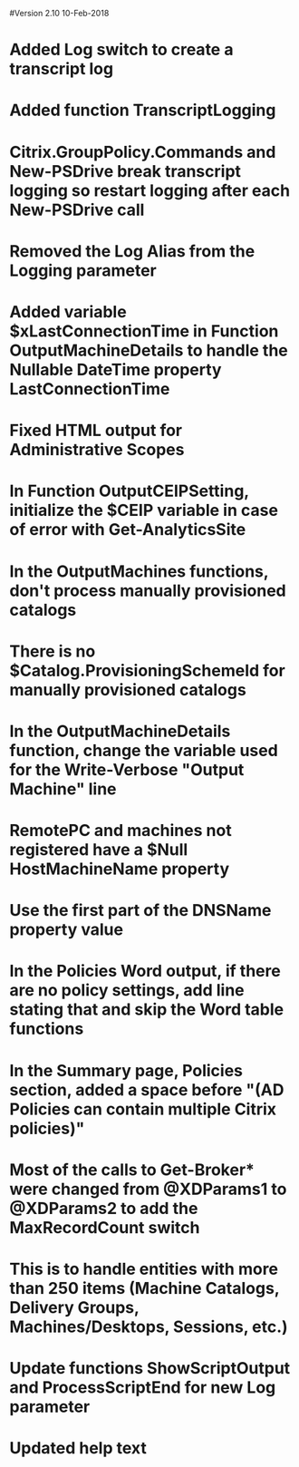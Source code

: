#Version 2.10 10-Feb-2018
#	Added Log switch to create a transcript log
#		Added function TranscriptLogging
#		Citrix.GroupPolicy.Commands and New-PSDrive break transcript logging so restart logging after each New-PSDrive call
#		Removed the Log Alias from the Logging parameter
#	Added variable $xLastConnectionTime in Function OutputMachineDetails to handle the Nullable DateTime property LastConnectionTime
#	Fixed HTML output for Administrative Scopes
#	In Function OutputCEIPSetting, initialize the $CEIP variable in case of error with Get-AnalyticsSite
#	In the OutputMachines functions, don't process manually provisioned catalogs
#		There is no $Catalog.ProvisioningSchemeId for manually provisioned catalogs
#	In the OutputMachineDetails function, change the variable used for the Write-Verbose "Output Machine" line
#		RemotePC and machines not registered have a $Null HostMachineName property
#		Use the first part of the DNSName property value
#	In the Policies Word output, if there are no policy settings, add line stating that and skip the Word table functions
#	In the Summary page, Policies section, added a space before "(AD Policies can contain multiple Citrix policies)"
#	Most of the calls to Get-Broker* were changed from @XDParams1 to @XDParams2 to add the MaxRecordCount switch
#		This is to handle entities with more than 250 items (Machine Catalogs, Delivery Groups, Machines/Desktops, Sessions, etc.)
#	Update functions ShowScriptOutput and ProcessScriptEnd for new Log parameter
#	Updated help text
